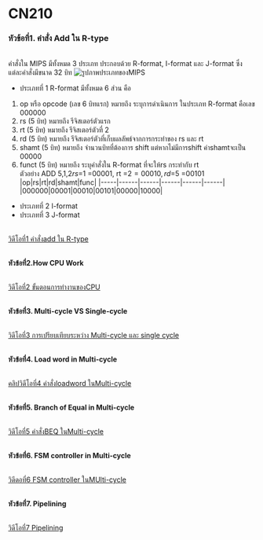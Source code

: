 #                                                              CN210

### หัวข้อที่1. คำสั่ง Add ใน R-type
<br>คำสั่งใน MIPS มีทั้งหมด 3 ประเภท ประกอบด้วย R-format, I-format และ J-format ซึ่งแต่ละคำสั่งมีขนาด 32 บิท 
![รูปภาพประเภทของMIPS](https://www.researchgate.net/profile/Yul_Chu/publication/228942202/figure/fig2/AS:669511661412368@1536635427816/Instruction-formats-for-MIPS-architecture-1.png)
* ประเภทที่ 1  R-format  มีทั้งหมด 6 ส่วน คือ
1. op หรือ opcode (เลข 6 บิทแรก) หมายถึง ระบุการดำเนินการ ในประเภท R-format คือเลข 000000 
2. rs (5 บิท) หมายถึง รีจิสเตอร์ตัวแรก
3. rt (5 บิท) หมายถึง รีจิสเตอร์ตัวที่ 2
4. rd (5 บิท) หมายถึง รีจิสเตอร์ตัวที่เก็บผลลัพธ์จากการกระทำของ rs และ rt
5. shamt (5 บิท) หมายถึง จำนวนบิทที่ต้องการ shift แต่หากไม่มีการshift ค่าshamtจะเป็น 00000
6. funct (5 บิท) หมายถึง ระบุคำสั่งใน R-format ที่จะให้rs กระทำกับ rt
<br>ตัวอย่าง ADD $5,$1,$2  rs =$1 =00001, rt =$2 =00010, rd =$5 =00101
|op|rs|rt|rd|shamt|func|
|-----|------|------|------|------|------|
|000000|00001|00010|00101|00000|10000|

* ประเภทที่ 2  I-format
* ประเภทที่ 3  J-format

<br>[วิดีโอที่1 คำสั่งadd ใน R-type](https://youtu.be/pT1bIVJNtd4)

<br>**หัวข้อที่2.How CPU Work**

<br>[วิดีโอที่2 ขั้นตอนการทำงานของCPU](https://youtu.be/X4YcjFMqclM)

<br>**หัวข้อที่3. Multi-cycle VS Single-cycle**

<br>[วิดีโอที่3 การเปรียบเทียบระหว่าง Multi-cycle และ single cycle](https://youtu.be/f6bQtnDyrzQ)

<br>**หัวข้อที่4. Load word in Multi-cycle**

<br>[คลิปวิดีโอที่4 คำสั่งloadword ในMulti-cycle](https://youtu.be/DK0LAkcEjHc)

<br>**หัวข้อที่5. Branch of Equal in Multi-cycle**

<br>[วิดีโอที่5 คำสั่งBEQ ในMulti-cycle](https://youtu.be/Eh2OFieFIFA)

<br>**หัวข้อที่6. FSM controller in Multi-cycle**

<br>[วิดีดอที่6 FSM controller ในMUlti-cycle](https://youtu.be/zDQW-HyqBxg)

<br>**หัวข้อที่7. Pipelining**

<br>[วิดีโอที่7 Pipelining](https://youtu.be/3Bm1NIazgtc)

